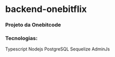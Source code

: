 # backend-onebitflix

### Projeto da Onebitcode

### Tecnologias:

Typescript
Nodejs
PostgreSQL
Sequelize
AdminJs
